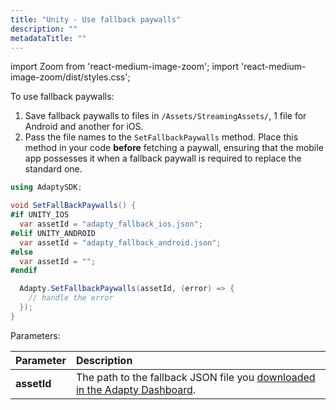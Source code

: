 ```yaml
---
title: "Unity - Use fallback paywalls"
description: ""
metadataTitle: ""
---
```


import Zoom from 'react-medium-image-zoom';
import 'react-medium-image-zoom/dist/styles.css';

To use fallback paywalls:

1. Save fallback paywalls to files in `/Assets/StreamingAssets/`, 1 file for Android and another for iOS.
2. Pass the file names to the `SetFallbackPaywalls` method. Place this method in your code **before** fetching a paywall, ensuring that the mobile app possesses it when a fallback paywall is required to replace the standard one.

```csharp title="Unity"
using AdaptySDK;

void SetFallBackPaywalls() {
#if UNITY_IOS
  var assetId = "adapty_fallback_ios.json";
#elif UNITY_ANDROID
  var assetId = "adapty_fallback_android.json";
#else
  var assetId = "";
#endif

  Adapty.SetFallbackPaywalls(assetId, (error) => {
    // handle the error
  });
}
```

Parameters:

| Parameter   | Description                                                  |
| :---------- | :----------------------------------------------------------- |
| **assetId** | The path to the fallback JSON file you [downloaded in the Adapty Dashboard](https://dev-docs.adapty.io/docs/fallback-paywalls#download-fallback-paywalls-as-a-file-in-the-adapty-dashboard). |